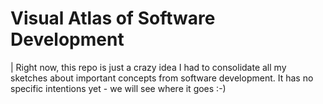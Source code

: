 # Visual Atlas of Software Development

| Right now, this repo is just a crazy idea I had to consolidate all my sketches about important concepts from software development. It has no specific intentions yet - we will see where it goes :-) 
